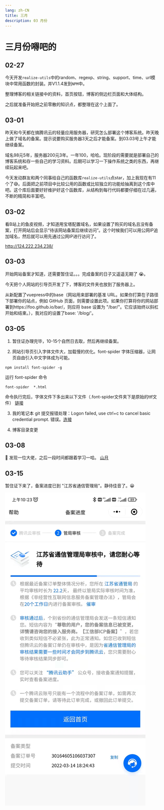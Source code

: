 ```yaml
---
lang: zh-CN
title: 三月
description: 03 月份
---
```


# 三月份嘚吧的

## 02-27

今天开发`realize-utils`中的random、regexp、string、support、time、url模块中常用函数的封装。并V1.1.4发到`NPM`中。

整理博客的相关链接中的资料，首页按钮，博客的侧边栏页面和大体结构。

之后就准备开始把之前零散的知识点，都整理在这个上面了。

## 03-01

昨天和今天都在搞腾讯云的轻量应用服务器，研究怎么部署这个博客系统。昨天晚上做了域名的备案。提示说要购买服务器3天之后才能备案。到03.03号上午才能继续备案。

域名98元5年，服务器200元3年。一年100，哈哈。现阶段的需要就是部署自己的博客系统和存一些自己的学习资料。后期可以学习一下操作系统之类的东西，再继续玩起来吧。

今天发动群友和两个同事给自己的函数库`realize-utils`点star，加上我现在有11个了😅。后面把之前项目中比较公用的函数或比较独立的功能给抽离到这个库中吧。这个库后面要好好维护好这个函数库，从结构到每行代码都要仔细在过几遍，不断的精简和丰富吧。

## 03-02

看B站上的鱼皮视频，才知道用宝塔配置域名，如果设置了购买的域名且没有备案，打开网站后会显示“待该网站备案后继续访问”。这个时候我们可以用公网IP追加域名，然后就可以用先通过公网IP进行访问了。

http://124.222.234.238/

## 03-03

开始网站备案才知道，还需要暂住证。。。完成备案的日子又遥遥无期了 :sob:。

今天把个人网站的引导页开发了下，博客的文件夹也放到了服务器上。

从新配置了vuepress中的base（网站用来部署的基准 URL。如果你打算在子路径下部署你的站点，例如 GitHub 页面，则需要设置此项。如果你打算将你的网站部署到https://foo.github.io/bar/，则应将 base 设置为 "/bar/"。它应该始终以斜杠开始和结束。），我对应的设置了base: '/blog/'。

## 03-05

1. 暂住证办理完毕，10-15个自然日去取，然后再继续备案。

2. 网站引导页引入字体文件大，加载慢的优化。font-spider 字体压缩器，让网页自由引入中文字体成为可能。

```shell
npm install font-spider -g
```

运行 font-spider 命令

```shell
font-spider  *.html
```

命令执行完后，字体文件下多出来以下文件（.font-spider文件夹下是原始的ttf文件）
[链接](https://www.jianshu.com/p/3a2c7272269d)

3. 我的笔记本 git 提交报错处理：Logon failed, use ctrl+c to cancel basic credential prompt. 错误。[连接](https://shliang.blog.csdn.net/article/details/101040291?spm=1001.2101.3001.6661.1&utm_medium=distribute.pc_relevant_t0.none-task-blog-2%7Edefault%7ECTRLIST%7ERate-1.pc_relevant_default&depth_1-utm_source=distribute.pc_relevant_t0.none-task-blog-2%7Edefault%7ECTRLIST%7ERate-1.pc_relevant_default&utm_relevant_index=1)

4. 博客目录变更

## 03-08

:mag_right: 发现一位大佬，之后一段时间都跟着学习一哈。
[山月](https://q.shanyue.tech/)

## 03-15

暂住证下来了，备案进度已到 "江苏省通信管理局"。静待佳音了。:grinning:

![备案](./static/备案.jpg)
